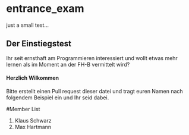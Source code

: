 # entrance_exam
just a small test...

## Der Einstiegstest
Ihr seit ernsthaft am Programmieren interessiert und wollt etwas mehr lernen als im Moment an der FH-B vermittelt wird?
#### Herzlich Wilkommen 
Bitte erstellt einen Pull request dieser datei und tragt euren Namen nach folgendem Beispiel ein und Ihr seid dabei.

#Member List

1. Klaus Schwarz
2. Max Hartmann
